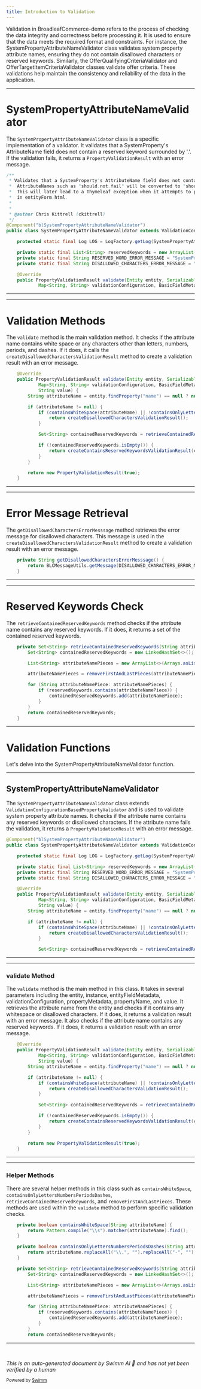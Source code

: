 ```yaml
---
title: Introduction to Validation
---
```

Validation in BroadleafCommerce-demo refers to the process of checking the data integrity and correctness before processing it. It is used to ensure that the data meets the required format and constraints. For instance, the SystemPropertyAttributeNameValidator class validates system property attribute names, ensuring they do not contain disallowed characters or reserved keywords. Similarly, the OfferQualifyingCriteriaValidator and OfferTargetItemCriteriaValidator classes validate offer criteria. These validations help maintain the consistency and reliability of the data in the application.

<SwmSnippet path="/admin/broadleaf-admin-module/src/main/java/org/broadleafcommerce/admin/persistence/validation/SystemPropertyAttributeNameValidator.java" line="39">

---

# SystemPropertyAttributeNameValidator

The `SystemPropertyAttributeNameValidator` class is a specific implementation of a validator. It validates that a SystemProperty's AttributeName field does not contain a reserved keyword surrounded by '.'. If the validation fails, it returns a `PropertyValidationResult` with an error message.

```java
/**
 * Validates that a SystemProperty's AttributeName field does not contain a reserved key word surrounded by ".".
 *  AttributeNames such as "should.not.fail" will be converted to "should__not__fail" by JSCompatibilityHelper.
 *  This will later lead to a Thymeleaf exception when it attempts to process #fields.hasErrors('fields[should__not__fail].value')
 *  in entityForm.html.
 * 
 * 
 * @author Chris Kittrell (ckittrell)
 */
@Component("blSystemPropertyAttributeNameValidator")
public class SystemPropertyAttributeNameValidator extends ValidationConfigurationBasedPropertyValidator {

    protected static final Log LOG = LogFactory.getLog(SystemPropertyAttributeNameValidator.class);

    private static final List<String> reservedKeywords = new ArrayList(Arrays.asList("not", "and", "or", "gt", "lt", "ge", "le", "eq", "ne"));
    private static final String RESERVED_WORD_ERROR_MESSAGE = "SystemPropertyImpl_name_reservedWordError";
    private static final String DISALLOWED_CHARACTERS_ERROR_MESSAGE = "SystemPropertyImpl_name_disallowedCharactersError";

    @Override
    public PropertyValidationResult validate(Entity entity, Serializable instance, Map<String, FieldMetadata> entityFieldMetadata,
            Map<String, String> validationConfiguration, BasicFieldMetadata propertyMetadata, String propertyName,
```

---

</SwmSnippet>

<SwmSnippet path="/admin/broadleaf-admin-module/src/main/java/org/broadleafcommerce/admin/persistence/validation/SystemPropertyAttributeNameValidator.java" line="57">

---

# Validation Methods

The `validate` method is the main validation method. It checks if the attribute name contains white space or any characters other than letters, numbers, periods, and dashes. If it does, it calls the `createDisallowedCharactersValidationResult` method to create a validation result with an error message.

```java
    @Override
    public PropertyValidationResult validate(Entity entity, Serializable instance, Map<String, FieldMetadata> entityFieldMetadata,
            Map<String, String> validationConfiguration, BasicFieldMetadata propertyMetadata, String propertyName,
            String value) {
        String attributeName = entity.findProperty("name") == null ? null : entity.findProperty("name").getValue();

        if (attributeName != null) {
            if (containsWhiteSpace(attributeName) || !containsOnlyLettersNumbersPeriodsDashes(attributeName)) {
                return createDisallowedCharactersValidationResult();
            }

            Set<String> containedReservedKeywords = retrieveContainedReservedKeywords(attributeName);

            if (!containedReservedKeywords.isEmpty()) {
                return createContainsReservedKeywordsValidationResult(containedReservedKeywords);
            }
        }

        return new PropertyValidationResult(true);
    }
```

---

</SwmSnippet>

<SwmSnippet path="/admin/broadleaf-admin-module/src/main/java/org/broadleafcommerce/admin/persistence/validation/SystemPropertyAttributeNameValidator.java" line="121">

---

# Error Message Retrieval

The `getDisallowedCharactersErrorMesssage` method retrieves the error message for disallowed characters. This message is used in the `createDisallowedCharactersValidationResult` method to create a validation result with an error message.

```java
    private String getDisallowedCharactersErrorMesssage() {
        return BLCMessageUtils.getMessage(DISALLOWED_CHARACTERS_ERROR_MESSAGE);
    }
```

---

</SwmSnippet>

<SwmSnippet path="/admin/broadleaf-admin-module/src/main/java/org/broadleafcommerce/admin/persistence/validation/SystemPropertyAttributeNameValidator.java" line="86">

---

# Reserved Keywords Check

The `retrieveContainedReservedKeywords` method checks if the attribute name contains any reserved keywords. If it does, it returns a set of the contained reserved keywords.

```java
    private Set<String> retrieveContainedReservedKeywords(String attributeName) {
        Set<String> containedReservedKeywords = new LinkedHashSet<>();

        List<String> attributeNamePieces = new ArrayList<>(Arrays.asList(attributeName.split("\\.")));

        attributeNamePieces = removeFirstAndLastPieces(attributeNamePieces);

        for (String attributeNamePiece: attributeNamePieces) {
            if (reservedKeywords.contains(attributeNamePiece)) {
                containedReservedKeywords.add(attributeNamePiece);
            }
        }
        return containedReservedKeywords;
    }
```

---

</SwmSnippet>

# Validation Functions

Let's delve into the SystemPropertyAttributeNameValidator function.

<SwmSnippet path="/admin/broadleaf-admin-module/src/main/java/org/broadleafcommerce/admin/persistence/validation/SystemPropertyAttributeNameValidator.java" line="48">

---

## SystemPropertyAttributeNameValidator

The `SystemPropertyAttributeNameValidator` class extends `ValidationConfigurationBasedPropertyValidator` and is used to validate system property attribute names. It checks if the attribute name contains any reserved keywords or disallowed characters. If the attribute name fails the validation, it returns a `PropertyValidationResult` with an error message.

```java
@Component("blSystemPropertyAttributeNameValidator")
public class SystemPropertyAttributeNameValidator extends ValidationConfigurationBasedPropertyValidator {

    protected static final Log LOG = LogFactory.getLog(SystemPropertyAttributeNameValidator.class);

    private static final List<String> reservedKeywords = new ArrayList(Arrays.asList("not", "and", "or", "gt", "lt", "ge", "le", "eq", "ne"));
    private static final String RESERVED_WORD_ERROR_MESSAGE = "SystemPropertyImpl_name_reservedWordError";
    private static final String DISALLOWED_CHARACTERS_ERROR_MESSAGE = "SystemPropertyImpl_name_disallowedCharactersError";

    @Override
    public PropertyValidationResult validate(Entity entity, Serializable instance, Map<String, FieldMetadata> entityFieldMetadata,
            Map<String, String> validationConfiguration, BasicFieldMetadata propertyMetadata, String propertyName,
            String value) {
        String attributeName = entity.findProperty("name") == null ? null : entity.findProperty("name").getValue();

        if (attributeName != null) {
            if (containsWhiteSpace(attributeName) || !containsOnlyLettersNumbersPeriodsDashes(attributeName)) {
                return createDisallowedCharactersValidationResult();
            }

            Set<String> containedReservedKeywords = retrieveContainedReservedKeywords(attributeName);
```

---

</SwmSnippet>

<SwmSnippet path="/admin/broadleaf-admin-module/src/main/java/org/broadleafcommerce/admin/persistence/validation/SystemPropertyAttributeNameValidator.java" line="57">

---

### validate Method

The `validate` method is the main method in this class. It takes in several parameters including the entity, instance, entityFieldMetadata, validationConfiguration, propertyMetadata, propertyName, and value. It retrieves the attribute name from the entity and checks if it contains any whitespace or disallowed characters. If it does, it returns a validation result with an error message. It also checks if the attribute name contains any reserved keywords. If it does, it returns a validation result with an error message.

```java
    @Override
    public PropertyValidationResult validate(Entity entity, Serializable instance, Map<String, FieldMetadata> entityFieldMetadata,
            Map<String, String> validationConfiguration, BasicFieldMetadata propertyMetadata, String propertyName,
            String value) {
        String attributeName = entity.findProperty("name") == null ? null : entity.findProperty("name").getValue();

        if (attributeName != null) {
            if (containsWhiteSpace(attributeName) || !containsOnlyLettersNumbersPeriodsDashes(attributeName)) {
                return createDisallowedCharactersValidationResult();
            }

            Set<String> containedReservedKeywords = retrieveContainedReservedKeywords(attributeName);

            if (!containedReservedKeywords.isEmpty()) {
                return createContainsReservedKeywordsValidationResult(containedReservedKeywords);
            }
        }

        return new PropertyValidationResult(true);
    }
```

---

</SwmSnippet>

<SwmSnippet path="/admin/broadleaf-admin-module/src/main/java/org/broadleafcommerce/admin/persistence/validation/SystemPropertyAttributeNameValidator.java" line="78">

---

### Helper Methods

There are several helper methods in this class such as `containsWhiteSpace`, `containsOnlyLettersNumbersPeriodsDashes`, `retrieveContainedReservedKeywords`, and `removeFirstAndLastPieces`. These methods are used within the `validate` method to perform specific validation checks.

```java
    private boolean containsWhiteSpace(String attributeName) {
        return Pattern.compile("\\s").matcher(attributeName).find();
    }

    private boolean containsOnlyLettersNumbersPeriodsDashes(String attributeName) {
        return attributeName.replaceAll("\\.", "").replaceAll("-", "").matches("([a-zA-Z0-9])\\w+");
    }

    private Set<String> retrieveContainedReservedKeywords(String attributeName) {
        Set<String> containedReservedKeywords = new LinkedHashSet<>();

        List<String> attributeNamePieces = new ArrayList<>(Arrays.asList(attributeName.split("\\.")));

        attributeNamePieces = removeFirstAndLastPieces(attributeNamePieces);

        for (String attributeNamePiece: attributeNamePieces) {
            if (reservedKeywords.contains(attributeNamePiece)) {
                containedReservedKeywords.add(attributeNamePiece);
            }
        }
        return containedReservedKeywords;
```

---

</SwmSnippet>

&nbsp;

*This is an auto-generated document by Swimm AI 🌊 and has not yet been verified by a human*

<SwmMeta version="3.0.0" repo-id="Z2l0aHViJTNBJTNBQnJvYWRsZWFmQ29tbWVyY2UtZGVtbyUzQSUzQWdpbGFkbmF2b3Q=" repo-name="BroadleafCommerce-demo" doc-type="overview"><sup>Powered by [Swimm](/)</sup></SwmMeta>
